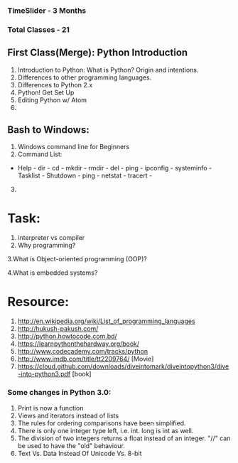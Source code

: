 ### TimeSlider - 3 Months
### Total Classes - 21

## First Class(Merge): Python Introduction

1. Introduction to Python: What is Python? Origin and intentions. 
2. Differences to other programming languages.
3. Differences to Python 2.x
4. Python! Get Set Up
5. Editing Python w/ Atom
6. 

## Bash to Windows:

1. Windows command line for Beginners
2. Command List:
- Help - dir - cd - mkdir - rmdir - del - ping - ipconfig - systeminfo - Tasklist - Shutdown - ping - netstat - tracert - 

3. 

# Task:
1. interpreter vs compiler
2. Why programming?

3.What is Object-oriented programming (OOP)?

4.What is embedded systems?


# Resource:
1. http://en.wikipedia.org/wiki/List_of_programming_languages
2. http://hukush-pakush.com/
3. http://python.howtocode.com.bd/
4. https://learnpythonthehardway.org/book/
5. http://www.codecademy.com/tracks/python
6. http://www.imdb.com/title/tt2209764/ [Movie]
7. https://cloud.github.com/downloads/diveintomark/diveintopython3/dive-into-python3.pdf [book]

### Some changes in Python 3.0:

1. Print is now a function
2. Views and iterators instead of lists
3. The rules for ordering comparisons have been simplified.
4. There is only one integer type left, i.e. int. long is int as well.
5. The division of two integers returns a float instead of an integer. "//" can be used to have the "old" behaviour.
6. Text Vs. Data Instead Of Unicode Vs. 8-bit
